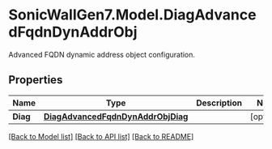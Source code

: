 # SonicWallGen7.Model.DiagAdvancedFqdnDynAddrObj
Advanced FQDN dynamic address object configuration.

## Properties

Name | Type | Description | Notes
------------ | ------------- | ------------- | -------------
**Diag** | [**DiagAdvancedFqdnDynAddrObjDiag**](DiagAdvancedFqdnDynAddrObjDiag.md) |  | [optional] 

[[Back to Model list]](../README.md#documentation-for-models) [[Back to API list]](../README.md#documentation-for-api-endpoints) [[Back to README]](../README.md)

